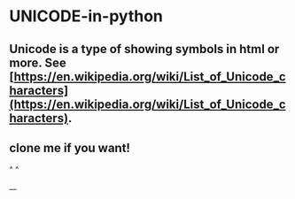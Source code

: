# __UNICODE__-in-python
Unicode is a type of showing symbols in html or more. See [https://en.wikipedia.org/wiki/List_of_Unicode_characters](https://en.wikipedia.org/wiki/List_of_Unicode_characters).
---------------------
clone me if you want!
---------------------
^  ^

  __
